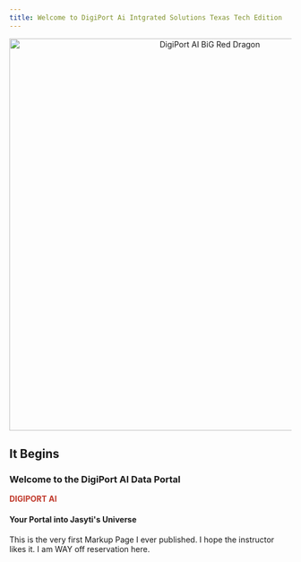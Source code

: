 ```yaml
---
title: Welcome to DigiPort Ai Intgrated Solutions Texas Tech Edition 
---
```


<p align="center">
<img src="/ttu_knowledge_base/dragon.png" alt="DigiPort AI BiG Red Dragon" width="700">
</p>

## It Begins 
### Welcome to the DigiPort AI Data Portal
<p><strong style="color:#c0392b;">DIGIPORT AI</strong></p>

#### Your Portal into Jasyti's Universe
This is the very first Markup Page I ever published. I hope the instructor likes it.  I am WAY off reservation here.


